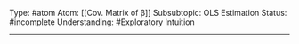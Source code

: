 Type: #atom
Atom: [[Cov. Matrix of β]]
Subsubtopic: OLS Estimation
Status: #incomplete 
Understanding: #Exploratory Intuition

----
